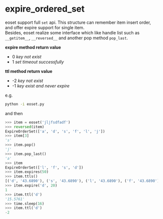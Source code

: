 # expire_ordered_set
eoset support full `set` api. This structure can remember item insert order, and offer expire support for single item.  
Besides, eoset realize some interface which like handle list such as `__getitem__`, `__reversed__` and another pop method `pop_last`.

**expire method return value**
+ 0  *key not exist*
+ 1  *set timeout successfully*

**ttl method return value**
+ -2 *key not exist*
+ -1 *key exist and never expire*

e.g.
```bash
python -i eoset.py
```
and then
```python
>>> item = eoset('jljfsdfadf')
>>> reversed(item)
ExpireOrderSet(['a', 'd', 's', 'f', 'l', 'j'])
>>> item[3]
's'
>>> item.pop()
'j'
>>> item.pop_last()
'a'
>>> item
ExpireOrderSet(['l', 'f', 's', 'd'])
>>> item.expires(50)
>>> item.ttls()
[('d', '43.6890'), ('s', '43.6890'), ('l', '43.6890'), ('f', '43.6890')]
>>> item.expire('d', 20)
1
>>> item.ttl('d')
'15.5761'
>>> time.sleep(16)
>>> item.ttl('d')
-2
```

